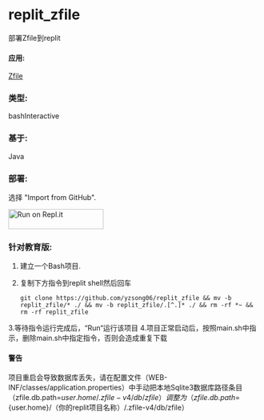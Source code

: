 # replit_zfile

部署Zfile到replit

#### 应用:

[Zfile](https://www.zfile.vip)

### 类型:

bashInteractive

### 基于:

Java

### 部署:

   选择 "Import from GitHub".

<a href="https://replit.com/github/yzsong06/replit_zfile">
  <img alt="Run on Repl.it" src="https://replit.com/badge/github/github/zfile" style="height: 40px; width: 190px;" />
</a>


### 针对教育版:

1. 建立一个Bash项目.

2. 复制下方指令到replit shell然后回车

   `git clone https://github.com/yzsong06/replit_zfile && mv -b replit_zfile/* ./ && mv -b replit_zfile/.[^.]* ./ && rm -rf *~ && rm -rf replit_zfile`

3.等待指令运行完成后，“Run“运行该项目
4.项目正常启动后，按照main.sh中指示，删除main.sh中指定指令，否则会造成重复下载

#### 警告
项目重启会导致数据库丢失，请在配置文件（WEB-INF/classes/application.properties）中手动把本地Sqlite3数据库路径条目（zfile.db.path=${user.home}/.zfile-v4/db/zfile）调整为（zfile.db.path=${user.home}/（你的replit项目名称）/.zfile-v4/db/zfile）

